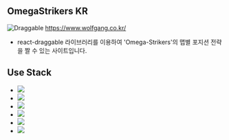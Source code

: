 ## OmegaStrikers KR
![Draggable](https://github.com/WhiteDog1004/Omega-Strikers/assets/81847656/69d4dab4-e1df-4d4f-83f7-ded68e50f9bf)
https://www.wolfgang.co.kr/
- react-draggable 라이브러리를 이용하여 'Omega-Strikers'의 맵별 포지션 전략을 짤 수 있는 사이트입니다.
## Use Stack
- <img src="https://img.shields.io/badge/NextJs-000000?style=flat-square&logo=Next.js&logoColor=white"/>
- <img src="https://img.shields.io/badge/TypeScript-blue?style=flat-square&logo=TypeScript&logoColor=white"/>
- <img src="https://img.shields.io/badge/Styled Components-DB7093?style=flat-square&logo=styled-components&logoColor=white"/>
- <img src="https://img.shields.io/badge/React-Draggable-007ACC?style=flat-square&logoColor=white"/>
- <img src="https://img.shields.io/badge/Zustand-000000?style=flat-square&logo=zustand&Color=white"/>
- <img src="https://img.shields.io/badge/HtmlToImage-E34F26?style=flat-square&logoColor=white"/>
